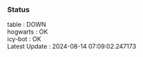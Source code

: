 ### Status


table : DOWN  
hogwarts : OK  
icy-bot : OK  
Latest Update : 2024-08-14 07:09:02.247173
